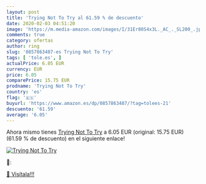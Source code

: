 ```yaml
---
layout: post
title: 'Trying Not To Try al 61.59 % de descuento'
date: 2020-02-03 04:51:20
image: 'https://m.media-amazon.com/images/I/31Er80S4x3L._AC_._SL200_.jpg'
comments: true
category: ofertas
author: ring
slug: '0857863487-es Trying Not To Try'
tags: [ 'tole.es', ]
actualPrice: 6.05 EUR
currency: EUR
price: 6.05
comparePrice: 15.75 EUR
prodname: 'Trying Not To Try'
country: 'es'
flag: '🇪🇸'
buyurl: 'https://www.amazon.es/dp/0857863487/?tag=tolees-21'
descuento: '61.59'
average: '6.05'
---
```


Ahora mismo tienes [Trying Not To Try](https://www.amazon.es/dp/0857863487/?tag=tolees-21) a 6.05 EUR (original: 15.75 EUR) (61.59 %  de descuento) en el siguiente enlace!

[![Trying Not To Try](https://m.media-amazon.com/images/I/31Er80S4x3L._AC_._SL200_.jpg)](https://www.amazon.es/dp/0857863487/?tag=tolees-21)

🔎:


[🛒 Visítala!!!](https://www.amazon.es/dp/0857863487/?tag=tolees-21)
